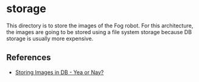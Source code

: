 # storage

This directory is to store the images of the Fog robot. For this architecture, the images are going to be stored using a file system storage because DB storage is usually more expensive.

## References
* [Storing Images in DB - Yea or Nay?](https://stackoverflow.com/questions/3748/storing-images-in-db-yea-or-nay)

